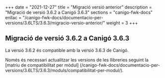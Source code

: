+++
date        = "2021-12-27"
title       = "Migració versió anterior"
description = "Migració de versió 3.6.2 a Canigó 3.6.3"
sections    = "canigo-fwk-docs"
enllac		= "/canigo-fwk-docs/documentacio-per-versions/3.6LTS/3.6.3/migracio-versio-anterior/"
weight		= 3
+++

## Migració de versió 3.6.2 a Canigó 3.6.3

La versió 3.6.2 és compatible amb la versió 3.6.3 de Canigó.

Només és necessari actualitzar les versions de les llibreries seguint la [matriu de compatibilitat per mòdul]
(/canigo-fwk-docs/documentacio-per-versions/3.6LTS/3.6.3/moduls/compatibilitat-per-modul/).
